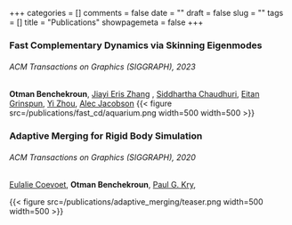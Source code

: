 +++
categories = []
comments = false
date = ""
draft = false
slug = ""
tags = []
title = "Publications"
showpagemeta = false
+++


### Fast Complementary Dynamics via Skinning Eigenmodes
###### ACM Transactions on Graphics (SIGGRAPH), 2023
 **Otman Benchekroun**, [Jiayi Eris Zhang](https://eriszhang.github.io/) , [Siddhartha Chaudhuri](https://www.cse.iitb.ac.in/~sidch/), [Eitan Grinspun](https://www.dgp.toronto.edu/~eitan/), [Yi Zhou](https://zhouyisjtu.github.io/), [Alec Jacobson](https://www.cs.toronto.edu/~jacobson/)
{{< figure src=/publications/fast_cd/aquarium.png width=500 width=500 >}}

### Adaptive Merging for Rigid Body Simulation
###### ACM Transactions on Graphics (SIGGRAPH), 2020
[Eulalie Coevoet](https://www.dgp.toronto.edu/~eitan/), **Otman Benchekroun**,  [Paul G. Kry](https://www.cs.mcgill.ca/~kry/),

{{< figure src=/publications/adaptive_merging/teaser.png width=500 width=500 >}}
